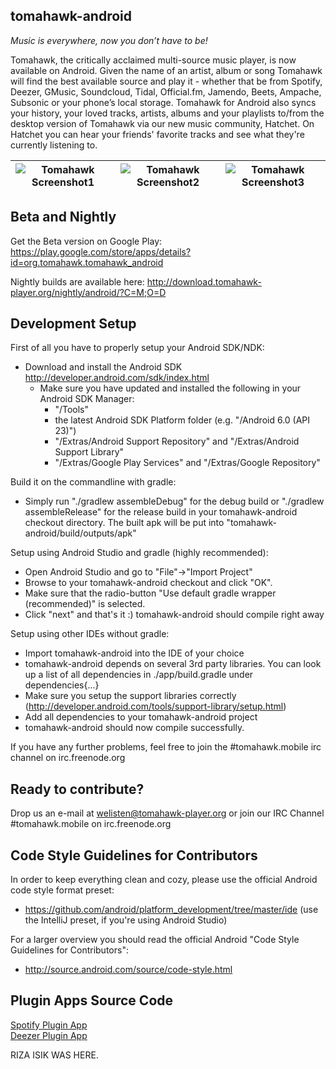 ## tomahawk-android

*Music is everywhere, now you don’t have to be!*

Tomahawk, the critically acclaimed multi-source music player, is now available on Android. Given the name of an artist, album or song Tomahawk will find the best available source and play it - whether that be from Spotify, Deezer, GMusic, Soundcloud, Tidal, Official.fm, Jamendo, Beets, Ampache, Subsonic or your phone’s local storage.
Tomahawk for Android also syncs your history, your loved tracks, artists, albums and your playlists to/from the desktop version of Tomahawk via our new music community, Hatchet. On Hatchet you can hear your friends' favorite tracks and see what they're currently listening to.

![Tomahawk Screenshot1](/screenshots/screenshot1.png) | ![Tomahawk Screenshot2](/screenshots/screenshot2.png) | ![Tomahawk Screenshot3](/screenshots/screenshot3.png)
------ | -----  | -----

## Beta and Nightly

Get the Beta version on Google Play:
https://play.google.com/store/apps/details?id=org.tomahawk.tomahawk_android

Nightly builds are available here:
http://download.tomahawk-player.org/nightly/android/?C=M;O=D

## Development Setup

First of all you have to properly setup your Android SDK/NDK:

- Download and install the Android SDK http://developer.android.com/sdk/index.html
    - Make sure you have updated and installed the following in your Android SDK Manager:
        - "/Tools"
        - the latest Android SDK Platform folder (e.g. "/Android 6.0 (API 23)")
        - "/Extras/Android Support Repository" and "/Extras/Android Support Library"    
        - "/Extras/Google Play Services" and "/Extras/Google Repository"

Build it on the commandline with gradle:

- Simply run "./gradlew assembleDebug" for the debug build or "./gradlew assembleRelease" for
  the release build in your tomahawk-android checkout directory. The built apk will be put into
  "tomahawk-android/build/outputs/apk"

Setup using Android Studio and gradle (highly recommended):

- Open Android Studio and go to "File"->"Import Project"
- Browse to your tomahawk-android checkout and click "OK".
- Make sure that the radio-button "Use default gradle wrapper (recommended)" is selected.
- Click "next" and that's it :) tomahawk-android should compile right away

Setup using other IDEs without gradle:

- Import tomahawk-android into the IDE of your choice
- tomahawk-android depends on several 3rd party libraries. You can look up a list of all dependencies in ./app/build.gradle under dependencies{...}
- Make sure you setup the support libraries correctly (http://developer.android.com/tools/support-library/setup.html)
- Add all dependencies to your tomahawk-android project
- tomahawk-android should now compile successfully.

If you have any further problems, feel free to join the #tomahawk.mobile irc channel on irc.freenode.org

## Ready to contribute?

Drop us an e-mail at welisten@tomahawk-player.org or join our IRC Channel #tomahawk.mobile on irc.freenode.org

## Code Style Guidelines for Contributors

In order to keep everything clean and cozy, please use the official Android code style format preset:
- https://github.com/android/platform_development/tree/master/ide
  (use the IntelliJ preset, if you're using Android Studio)

For a larger overview you should read the official Android "Code Style Guidelines for Contributors":
- http://source.android.com/source/code-style.html

## Plugin Apps Source Code

[Spotify Plugin App](https://github.com/tomahawk-player/tomahawk-android-spotify)     
[Deezer Plugin App](https://github.com/tomahawk-player/tomahawk-android-deezer)

RIZA ISIK WAS HERE.
